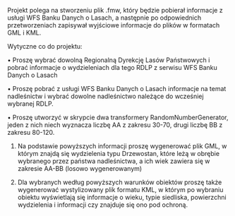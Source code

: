 Projekt polega na stworzeniu plik .fmw, który będzie pobierał informacje z usługi WFS Banku Danych o
Lasach, a następnie po odpowiednich przetworzeniach zapisywał wyjściowe informacje do
plików w formatach GML i KML.

Wytyczne co do projektu:

• Proszę wybrać dowolną Regionalną Dyrekcję Lasów Państwowych i pobrać informacje
o wydzieleniach dla tego RDLP z serwisu WFS Banku Danych o Lasach

• Proszę pobrać z usługi WFS Banku Danych o Lasach informacje na temat nadleśnictw i
wybrać dowolne nadleśnictwo należące do wcześniej wybranej RDLP.

• Proszę utworzyć w skrypcie dwa transformery RandomNumberGenerator, jeden z nich
niech wyznacza liczbę AA z zakresu 30-70, drugi liczbę BB z zakresu 80-120.

1. Na podstawie powyższych informacji proszę wygenerować plik GML, w którym znajdą
się wydzielenia typu Drzewostan, które leżą w obrębie wybranego przez państwa
nadleśnictwa, a ich wiek zawiera się w zakresie AA-BB (losowo wygenerowanym)

2. Dla wybranych według powyższych warunków obiektów proszę także wygenerować
wystylizowany plik formatu KML, w którym po wybraniu obiektu wyświetlają się
informacje o wieku, typie siedliska, powierzchni wydzielenia i informacji czy znajduje
się ono pod ochroną.
